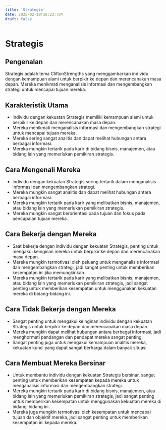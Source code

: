 ```yaml
---
title: 'Strategis'
date: 2025-02-18T18:23::04
draft: false
---
```


# Strategis

## Pengenalan

Strategis adalah tema CliftonStrengths yang menggambarkan individu dengan kemampuan alami untuk berpikir ke depan dan merencanakan masa depan. Mereka menikmati menganalisis informasi dan mengembangkan strategi untuk mencapai tujuan mereka.

## Karakteristik Utama

- Individu dengan kekuatan Strategis memiliki kemampuan alami untuk berpikir ke depan dan merencanakan masa depan.
- Mereka menikmati menganalisis informasi dan mengembangkan strategi untuk mencapai tujuan mereka.
- Mereka sering sangat analitis dan dapat melihat hubungan antara berbagai informasi.
- Mereka mungkin tertarik pada karir di bidang bisnis, manajemen, atau bidang lain yang memerlukan pemikiran strategis.

## Cara Mengenali Mereka

- Individu dengan kekuatan Strategis sering tertarik dalam menganalisis informasi dan mengembangkan strategi.
- Mereka mungkin sangat analitis dan dapat melihat hubungan antara berbagai informasi.
- Mereka mungkin tertarik pada karir yang melibatkan bisnis, manajemen, atau bidang lain yang memerlukan pemikiran strategis.
- Mereka mungkin sangat berorientasi pada tujuan dan fokus pada pencapaian tujuan mereka.

## Cara Bekerja dengan Mereka

- Saat bekerja dengan individu dengan kekuatan Strategis, penting untuk mengakui keinginan mereka untuk berpikir ke depan dan merencanakan masa depan.
- Mereka mungkin termotivasi oleh peluang untuk menganalisis informasi dan mengembangkan strategi, jadi sangat penting untuk memberikan kesempatan ini jika memungkinkan.
- Mereka mungkin tertarik pada karir yang melibatkan bisnis, manajemen, atau bidang lain yang memerlukan pemikiran strategis, jadi sangat penting untuk memberikan kesempatan untuk menggunakan kekuatan mereka di bidang-bidang ini.

## Cara Tidak Bekerja dengan Mereka

- Sangat penting untuk mengakui keinginan individu dengan kekuatan Strategis untuk berpikir ke depan dan merencanakan masa depan.
- Mereka mungkin dapat melihat hubungan antara berbagai informasi, jadi menghormati pandangan dan pendapat mereka sangat penting.
- Sangat penting juga untuk mengakui kemampuan analitis mereka, kekuatan kunci yang dapat sangat berharga dalam banyak situasi.

## Cara Membuat Mereka Bersinar

- Untuk membantu individu dengan kekuatan Strategis bersinar, sangat penting untuk memberikan kesempatan kepada mereka untuk menganalisis informasi dan mengembangkan strategi.
- Mereka mungkin tertarik pada karir di bidang bisnis, manajemen, atau bidang lain yang memerlukan pemikiran strategis, jadi sangat penting untuk memberikan kesempatan untuk menggunakan kekuatan mereka di bidang-bidang ini.
- Mereka juga mungkin termotivasi oleh kesempatan untuk mencapai tujuan dan objektif mereka, jadi sangat penting untuk memberikan kesempatan ini kepada mereka.
